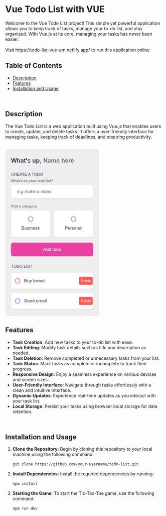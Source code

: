 # Vue Todo List with VUE

Welcome to the Vue Todo List project! This simple yet powerful application allows you to keep track of tasks, manage your to-do list, and stay organized. With Vue.js at its core, managing your tasks has never been easier.
<br>
<br>
Visit https://todo-list-vue-am.netlify.app/ to run this application online
<br>

## Table of Contents

- [Description](#description)
- [Features](#features)
- [Installation and Usage](#installation-and-usage)

<br>

## Description

The Vue Todo List is a web application built using Vue.js that enables users to create, update, and delete tasks. It offers a user-friendly interface for managing tasks, keeping track of deadlines, and ensuring productivity.

<br>

<img src="https://github.com/AndreaBitmind/todoList_vue/blob/master/todoList-vue.png?raw=true" alt="home view from tablet breakpoint" width="300"/>


<br>

## Features

- **Task Creation**: Add new tasks to your to-do list with ease.
- **Task Editing**: Modify task details such as title and description as needed.
- **Task Deletion**: Remove completed or unnecessary tasks from your list.
- **Task Status**: Mark tasks as complete or incomplete to track their progress.
- **Responsive Design**: Enjoy a seamless experience on various devices and screen sizes.
- **User-Friendly Interface**: Navigate through tasks effortlessly with a clean and intuitive interface.
- **Dynamic Updates**: Experience real-time updates as you interact with your task list.
- **Local Storage**: Persist your tasks using browser local storage for data retention.

<br>

## Installation and Usage

1. **Clone the Repository**: Begin by cloning this repository to your local machine using the following command:

   ```sh
   git clone https://github.com/your-username/todo-list.git
   ```
2. **Install Dependencies**: Install the required dependencies by running:
      ```sh
   npm install
   ```
3. **Starting the Game**: To start the Tic-Tac-Toe game, use the following command:
      ```sh
   npm run dev
   ```

   

